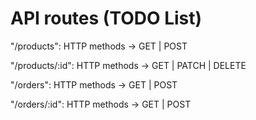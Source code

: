 # API routes (TODO List)

"/products":
  HTTP methods -> GET | POST

"/products/:id":
  HTTP methods -> GET | PATCH | DELETE

"/orders":
  HTTP methods -> GET | POST

"/orders/:id":
  HTTP methods -> GET | POST
